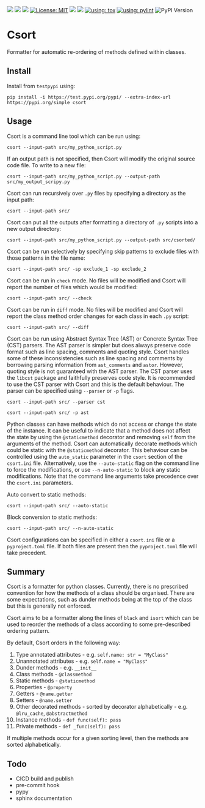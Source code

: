 <a href="https://github.com/isaacksdata/csort/actions/workflows/test_publish.yaml"><img src="https://github.com/isaacksdata/csort/actions/workflows/test_publish.yaml/badge.svg"></a>
<a href="https://github.com/isaacksdata/csort/actions/workflows/tox_ci.yaml"><img src="https://github.com/isaacksdata/csort/actions/workflows/tox_ci.yaml/badge.svg"></a>
<a href="https://codecov.io/gh/isaacksdata/csort"><img src="https://codecov.io/gh/isaacksdata/csort/branch/main/graph/badge.svg"></a>
<a href="https://github.com/isaacksdata/csort/blob/main/LICENSE"><img alt="License: MIT" src="https://black.readthedocs.io/en/stable/_static/license.svg"></a>
<a href="https://github.com/psf/black"><img src="https://img.shields.io/badge/code%20style-black-000000.svg"></a>
<a href="https://mypy-lang.org/"><img src="https://www.mypy-lang.org/static/mypy_badge.svg"></a>
<a href="https://tox.wiki/en/4.15.0/"><img alt="using: tox" src="https://img.shields.io/badge/using-tox-00AA00.svg"></a>
<a href="https://pylint.readthedocs.io/en/stable/"><img alt="using: pylint" src="https://img.shields.io/badge/pylint-10.0-blue.svg"></a>
![PyPI Version](https://img.shields.io/pypi/v/csort.svg)

# Csort

Formatter for automatic re-ordering of methods defined within classes.

## Install

Install from `testpypi` using:

```commandline
pip install -i https://test.pypi.org/pypi/ --extra-index-url https://pypi.org/simple csort
```

## Usage

Csort is a command line tool which can be run using:

```commandline
csort --input-path src/my_python_script.py
```

If an output path is not specified, then Csort will modify the original source code file. To write to a new file:

```commandline
csort --input-path src/my_python_script.py --output-path src/my_output_scripy.py
```

Csort can run recursively over `.py` files by specifying a directory as the input path:

```commandline
csort --input-path src/
```

Csort can put all the outputs after formatting a directory of `.py` scripts into a new output directory:

```commandline
csort --input-path src/my_python_script.py --output-path src/csorted/
```

Csort can be run selectively by specifying skip patterns to exclude files with those patterns in the file name:

```commandline
csort --input-path src/ -sp exclude_1 -sp exclude_2
```

Csort can be run in `check` mode. No files will be modified and Csort will report the number of files which would be
modified:

```commandline
csort --input-path src/ --check
```

Csort can be run in `diff` mode. No files will be modified and Csort will report the class method order changes for
each class in each `.py` script:

```commandline
csort --input-path src/ --diff
```

Csort can be run using Abstract Syntax Tree (AST) or Concrete Syntax Tree (CST) parsers. The AST parser is simpler
but does always preserve code format such as line spacing, comments and quoting style. Csort handles some of these
inconsistencies such as line spacing and comments by borrowing parsing information from `ast_comments` and `astor`.
However, quoting style is not guaranteed with the AST parser. The CST parser uses the `libcst` package and faithfully
preserves code style. It is recommended to use the CST parser with Csort and this is the default behaviour.
The parser can be specified using `--parser` or `-p` flags.

```commandline
csort --input-path src/ --parser cst
```

```commandline
csort --input-path src/ -p ast
```

Python classes can have methods which do not access or change the state of the instance. It can be useful to indicate
that a method does not affect the state by using the `@staticmethod` decorator and removing `self` from the
arguments of the method. Csort can automatically decorate methods which could be static with the `@staticmethod`
decorator. This behaviour can be controlled using the `auto_static` parameter in the `csort` section of the
`csort.ini` file. Alternatively, use the `--auto-static` flag on the command line to force the modifications, or use
`--n-auto-static` to block any static modifications. Note that the command line arguments take precedence over the
`csort.ini` parameters.

Auto convert to static methods:

```commandline
csort --input-path src/ --auto-static
```

Block conversion to static methods:

```commandline
csort --input-path src/ --n-auto-static
```

Csort configurations can be specified in either a `csort.ini` file or a `pyproject.toml` file. If both files are
present then the `pyproject.toml` file will take precedent.

## Summary

Csort is a formatter for python classes. Currently, there is no prescribed convention for how the methods of a class
should be organised. There are some expectations, such as dunder methods being at the top of the class but this is
generally not enforced.

Csort aims to be a formatter along the lines of `black` and `isort` which can be used to reorder the methods of a class
according to some pre-described ordering pattern.

By default, Csort orders in the following way:

1. Type annotated attributes - e.g. `self.name: str = "MyClass"`
1. Unannotated attributes - e.g. `self.name = "MyClass"`
1. Dunder methods - e.g. `__init__`
1. Class methods - `@classmethod`
1. Static methods - `@staticmethod`
1. Properties - `@property`
1. Getters - `@name.getter`
1. Setters - `@name.setter`
1. Other decorated methods - sorted by decorator alphabetically - e.g. `@lru_cache`, `@abstractmethod`
1. Instance methods - `def func(self): pass`
1. Private methods - `def _func(self): pass`

If multiple methods occur for a given sorting level, then the methods are sorted alphabetically.

## Todo

- CICD build and publish
- pre-commit hook
- pypy
- sphinx documentation
